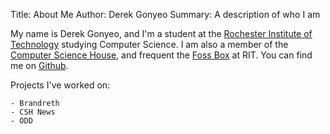 Title: About Me
Author: Derek Gonyeo
Summary: A description of who I am

My name is Derek Gonyeo, and I'm a student at the 
[Rochester Institute of Technology](http://www.rit.edu/) studying Computer Science. I am 
also a member of the [Computer Science House](http://csh.rit.edu/), and frequent the 
[Foss Box](http://foss.rit.edu/fossbox) at RIT. You can find me on 
[Github](https://github.com/dgonyeo).

Projects I've worked on:

    - Brandreth
    - CSH News
    - ODD
